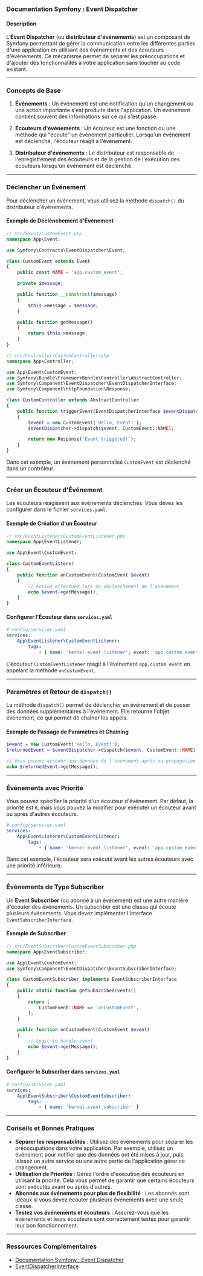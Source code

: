### Documentation Symfony : Event Dispatcher

#### Description

L'**Event Dispatcher** (ou **distributeur d'événements**) est un composant de Symfony permettant de gérer la communication entre les différentes parties d'une application en utilisant des événements et des écouteurs d'événements. Ce mécanisme permet de séparer les préoccupations et d'ajouter des fonctionnalités à votre application sans toucher au code existant.

---

### Concepts de Base

1. **Événements** : Un événement est une notification qu'un changement ou une action importante s'est produite dans l'application. Un événement contient souvent des informations sur ce qui s'est passé.
    
2. **Écouteurs d'événements** : Un écouteur est une fonction ou une méthode qui "écoute" un événement particulier. Lorsqu'un événement est déclenché, l'écouteur réagit à l'événement.
    
3. **Distributeur d'événements** : Le distributeur est responsable de l'enregistrement des écouteurs et de la gestion de l'exécution des écouteurs lorsqu'un événement est déclenché.
    

---

### Déclencher un Événement

Pour déclencher un événement, vous utilisez la méthode `dispatch()` du distributeur d'événements.

#### Exemple de Déclenchement d'Événement

```php
// src/Event/CustomEvent.php
namespace App\Event;

use Symfony\Contracts\EventDispatcher\Event;

class CustomEvent extends Event
{
    public const NAME = 'app.custom_event';

    private $message;

    public function __construct($message)
    {
        $this->message = $message;
    }

    public function getMessage()
    {
        return $this->message;
    }
}
```

```php
// src/Controller/CustomController.php
namespace App\Controller;

use App\Event\CustomEvent;
use Symfony\Bundle\FrameworkBundle\Controller\AbstractController;
use Symfony\Component\EventDispatcher\EventDispatcherInterface;
use Symfony\Component\HttpFoundation\Response;

class CustomController extends AbstractController
{
    public function triggerEvent(EventDispatcherInterface $eventDispatcher)
    {
        $event = new CustomEvent('Hello, Event!');
        $eventDispatcher->dispatch($event, CustomEvent::NAME);

        return new Response('Event triggered!');
    }
}
```

Dans cet exemple, un événement personnalisé `CustomEvent` est déclenché dans un contrôleur.

---

### Créer un Écouteur d'Événement

Les écouteurs réagissent aux événements déclenchés. Vous devez les configurer dans le fichier `services.yaml`.

#### Exemple de Création d'un Écouteur

```php
// src/EventListener/CustomEventListener.php
namespace App\EventListener;

use App\Event\CustomEvent;

class CustomEventListener
{
    public function onCustomEvent(CustomEvent $event)
    {
        // Action effectuée lors du déclenchement de l'événement
        echo $event->getMessage();
    }
}
```

#### Configurer l'Écouteur dans `services.yaml`

```yaml
# config/services.yaml
services:
    App\EventListener\CustomEventListener:
        tags:
            - { name: 'kernel.event_listener', event: 'app.custom_event', method: 'onCustomEvent' }
```

L'écouteur `CustomEventListener` réagit à l'événement `app.custom_event` en appelant la méthode `onCustomEvent`.

---

### Paramètres et Retour de `dispatch()`

La méthode `dispatch()` permet de déclencher un événement et de passer des données supplémentaires à l'événement. Elle retourne l'objet événement, ce qui permet de chaîner les appels.

#### Exemple de Passage de Paramètres et Chaining

```php
$event = new CustomEvent('Hello, Event!');
$returnedEvent = $eventDispatcher->dispatch($event, CustomEvent::NAME);

// Vous pouvez accéder aux données de l'événement après sa propagation
echo $returnedEvent->getMessage();
```

---

### Événements avec Priorité

Vous pouvez spécifier la priorité d'un écouteur d'événement. Par défaut, la priorité est `0`, mais vous pouvez la modifier pour exécuter un écouteur avant ou après d'autres écouteurs.

```yaml
# config/services.yaml
services:
    App\EventListener\CustomEventListener:
        tags:
            - { name: 'kernel.event_listener', event: 'app.custom_event', method: 'onCustomEvent', priority: 10 }
```

Dans cet exemple, l'écouteur sera exécuté avant les autres écouteurs avec une priorité inférieure.

---

### Événements de Type Subscriber

Un **Event Subscriber** (ou abonné à un événement) est une autre manière d'écouter des événements. Un subscriber est une classe qui écoute plusieurs événements. Vous devez implémenter l'interface `EventSubscriberInterface`.

#### Exemple de Subscriber

```php
// src/EventSubscriber/CustomEventSubscriber.php
namespace App\EventSubscriber;

use App\Event\CustomEvent;
use Symfony\Component\EventDispatcher\EventSubscriberInterface;

class CustomEventSubscriber implements EventSubscriberInterface
{
    public static function getSubscribedEvents()
    {
        return [
            CustomEvent::NAME => 'onCustomEvent',
        ];
    }

    public function onCustomEvent(CustomEvent $event)
    {
        // Logic to handle event
        echo $event->getMessage();
    }
}
```

#### Configurer le Subscriber dans `services.yaml`

```yaml
# config/services.yaml
services:
    App\EventSubscriber\CustomEventSubscriber:
        tags:
            - { name: 'kernel.event_subscriber' }
```

---

### Conseils et Bonnes Pratiques

- **Séparer les responsabilités** : Utilisez des événements pour séparer les préoccupations dans votre application. Par exemple, utilisez un événement pour notifier que des données ont été mises à jour, puis laissez un autre service ou une autre partie de l'application gérer ce changement.
- **Utilisation de Priorités** : Gérez l'ordre d'exécution des écouteurs en utilisant la priorité. Cela vous permet de garantir que certains écouteurs sont exécutés avant ou après d'autres.
- **Abonnés aux événements pour plus de flexibilité** : Les abonnés sont idéaux si vous devez écouter plusieurs événements avec une seule classe.
- **Testez vos événements et écouteurs** : Assurez-vous que les événements et leurs écouteurs sont correctement testés pour garantir leur bon fonctionnement.

---

### Ressources Complémentaires

- [Documentation Symfony : Event Dispatcher](https://symfony.com/doc/current/components/event_dispatcher.html)
- [EventDispatcherInterface](https://symfony.com/doc/current/reference/api/Symfony_Component_EventDispatcher_EventDispatcherInterface.html)